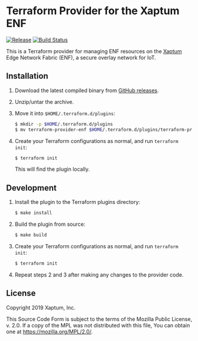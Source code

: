 # Terraform Provider for the Xaptum ENF #

[![Release](https://img.shields.io/github/release/xaptum/terraform-provider-enf.svg)](https://github.com/xaptum/terraform-provider-enf/releases)
[![Build Status](https://travis-ci.org/xaptum/terraform-provider-enf.svg?branch=master)](https://travis-ci.org/xaptum/terraform-provider-enf)

This is a Terraform provider for managing ENF resources on the
[Xaptum](https://www.xaptum.com) Edge Network Fabric (ENF), a secure
overlay network for IoT.

## Installation ##

1. Download the latest compiled binary from [GitHub releases](https://github.com/xaptum/terraform-provider-enf/releases).

1. Unzip/untar the archive.

1. Move it into `$HOME/.terraform.d/plugins`:

   ```sh
   $ mkdir -p $HOME/.terraform.d/plugins
   $ mv terraform-provider-enf $HOME/.terraform.d/plugins/terraform-provider-enf
   ```

1. Create your Terraform configurations as normal, and run `terraform init`:

   ```sh
   $ terraform init
   ```

   This will find the plugin locally.

## Development ##

1. Install the plugin to the Terraform plugins directory:

    ```sh
    $ make install
    ```

1. Build the plugin from source:

    ```sh
    $ make build
    ```

1. Create your Terraform configurations as normal, and run `terraform init`:

    ```sh
    $ terraform init
    ```

1. Repeat steps 2 and 3 after making any changes to the provider code.


## License ##
Copyright 2019 Xaptum, Inc.

This Source Code Form is subject to the terms of the Mozilla Public
License, v. 2.0. If a copy of the MPL was not distributed with this
file, You can obtain one at https://mozilla.org/MPL/2.0/.
